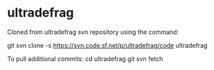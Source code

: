 # ultradefrag
Cloned from ultradefrag svn repository using the command:

git svn clone -s https://svn.code.sf.net/p/ultradefrag/code ultradefrag

To pull additional commits:
cd ultradefrag
git svn fetch
